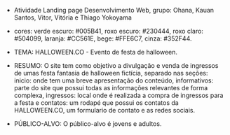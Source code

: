 - Atividade Landing page Desenvolvimento Web, grupo: Ohana, Kauan Santos, Vitor, Vitória e Thiago Yokoyama

- cores:
    verde escuro: #005B41,
    roxo escuro: #230444,
    roxo claro: #504099,
    laranja: #CC561E,
    bege: #FFE6C7,
    cinza: #352F44.


- TEMA: HALLOWEEN.CO - Evento de festa de halloween.

- RESUMO: O site tem como objetivo a divulgação e venda de ingressos de umas festa fantasia de halloween fictícia, separado nas seções: inicio: onde tem uma breve apresentação do conteúdo, informativos: parte do site que possui todas as informações relevantes de forma complexa, ingressos: local onde é realizada a compra de ingressos para a festa e contatos: um rodapé que possui os contatos da HALLOWEEN.CO, um formulario de contato e as redes sociais. 
- PÚBLICO-ALVO: O público-alvo é jovens e adultos.
